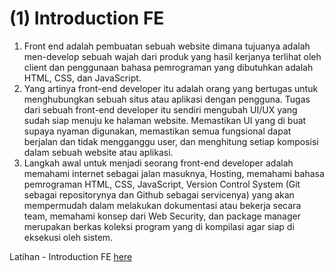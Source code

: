 # (1) Introduction FE
1. Front end adalah pembuatan sebuah website dimana tujuanya adalah men-develop sebuah wajah dari produk yang hasil kerjanya terlihat oleh client dan penggunaan bahasa pemrograman yang dibutuhkan adalah HTML, CSS, dan JavaScript. 
2. Yang artinya front-end developer itu adalah orang yang bertugas untuk menghubungkan sebuah situs atau aplikasi dengan pengguna. Tugas dari sebuah front-end developer itu sendiri mengubah UI/UX yang sudah siap menuju ke halaman website. Memastikan UI yang di buat supaya nyaman digunakan, memastikan semua fungsional dapat berjalan dan tidak mengganggu user, dan menghitung setiap komposisi dalam sebuah website atau aplikasi.
3. Langkah awal untuk menjadi seorang front-end developer adalah memahami internet sebagai jalan masuknya, Hosting, memahami bahasa pemrograman HTML, CSS, JavaScript, Version Control System (Git sebagai repositorynya dan Github sebagai servicenya) yang akan mempermudah dalam melakukan dokumentasi atau bekerja secara team, memahami konsep dari Web Security, dan package manager merupakan berkas koleksi program yang di kompilasi agar siap di eksekusi oleh sistem.

Latihan - Introduction FE [here](https://docs.google.com/document/d/1tH0VR-vHMADq6VMnS4v0LCcpXuWrCcAB36sjehBHjl0/edit?usp=sharing)